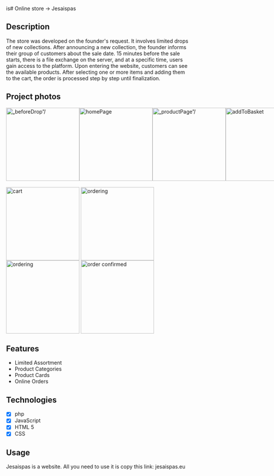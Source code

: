 is# Online store -> Jesaispas

## Description
The store was developed on the founder's request. It involves limited drops of new collections. After announcing a new collection, the founder informs their group of customers about the sale date. 15 minutes before the sale starts, there is a file exchange on the server, and at a specific time, users gain access to the platform. Upon entering the website, customers can see the available products. After selecting one or more items and adding them to the cart, the order is processed step by step until finalization.

## Project photos 

<div style="display: flex; align-items: flex-start;">
  <img width="200" height="" src="https://github.com/bartoszryfa/jesaispas/assets/132827271/21903a64-7ea5-49ff-ba07-bfdd652112ca" alt=„beforeDrop”/>
    
  <img width="200" height="" src="https://github.com/bartoszryfa/jesaispas/assets/132827271/6f1b4f95-fbba-4c88-af80-25dfe67852f0" alt="homePage"/>

  <img width="200" height="" src="https://github.com/bartoszryfa/jesaispas/assets/132827271/6f81df6a-bac5-41ca-a11c-300e0702f9a5" alt=„productPage”/>

  <img width="200" height="" src="https://github.com/bartoszryfa/jesaispas/assets/132827271/909db66c-92f7-4773-8bab-9db3abcb3fa2" alt="addToBasket"/>

</div>
<br>


<div>
  <img style="vertical-align: top;" width="200" src="https://github.com/bartoszryfa/jesaispas/assets/132827271/d52fff27-b566-464a-967e-ab0926a78dbf" alt="cart"/>
  
  <img style="vertical-align: top;" width="200" src="https://github.com/bartoszryfa/jesaispas/assets/132827271/cc8ab837-87d0-4f99-800c-beca4538409c" alt="ordering"/>
  
  <img style="vertical-align: top;" width="200" src="https://github.com/bartoszryfa/jesaispas/assets/132827271/27863905-5079-4ffe-8f35-94e4dc379d25" alt="ordering"/>
  
  <img style="vertical-align: top;" width="200" src="https://github.com/bartoszryfa/jesaispas/assets/132827271/9247f0af-b58e-4994-800d-b43254b54400" alt="order confirmed"/>
</div>

## Features
- Limited Assortment
- Product Categories
- Product Cards
- Online Orders

## Technologies
- [x] php 
- [x] JavaScript 
- [x] HTML 5
- [x] CSS 

## Usage
Jesaispas is a website. All you need to use it is copy this link: jesaispas.eu


